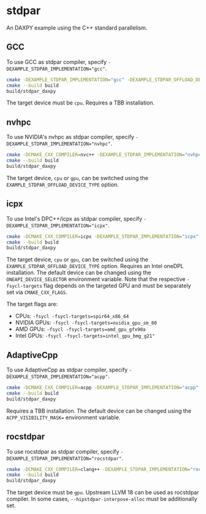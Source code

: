 # stdpar

An DAXPY example using the C++ standard parallelism.

## GCC

To use GCC as stdpar compiler, specify `-DEXAMPLE_STDPAR_IMPLEMENTATION="gcc"`.

```bash
cmake -DEXAMPLE_STDPAR_IMPLEMENTATION="gcc" -DEXAMPLE_STDPAR_OFFLOAD_DEVICE_TYPE="cpu" -B build .
cmake --build build
build/stdpar_daxpy
```

The target device must be `cpu`.
Requires a TBB installation.

## nvhpc

To use NVIDIA's nvhpc as stdpar compiler, specify `-DEXAMPLE_STDPAR_IMPLEMENTATION="nvhpc"`.

```bash
cmake -DCMAKE_CXX_COMPILER=nvc++ -DEXAMPLE_STDPAR_IMPLEMENTATION="nvhpc" -DEXAMPLE_STDPAR_OFFLOAD_DEVICE_TYPE="gpu" -B build .
cmake --build build
build/stdpar_daxpy
```

The target device, `cpu` or `gpu`, can be switched using the `EXAMPLE_STDPAR_OFFLOAD_DEVICE_TYPE` option.

## icpx

To use Intel's DPC++/icpx as stdpar compiler, specify `-DEXAMPLE_STDPAR_IMPLEMENTATION="icpx"`.

```bash
cmake -DCMAKE_CXX_COMPILER=icpx -DEXAMPLE_STDPAR_IMPLEMENTATION="icpx" -DEXAMPLE_STDPAR_OFFLOAD_DEVICE_TYPE="gpu" -B build .
cmake --build build
build/stdpar_daxpy
```

The target device, `cpu` or `gpu`, can be switched using the `EXAMPLE_STDPAR_OFFLOAD_DEVICE_TYPE` option.
Requires an Intel oneDPL installation.
The default device can be changed using the `ONEAPI_DEVICE_SELECTOR` environment variable.
Note that the respective `-fsycl-targets` flag depends on the targeted GPU and must be separately set via
`CMAKE_CXX_FLAGS`.

The target flags are:

- CPUs: `-fsycl -fsycl-targets=spir64_x86_64`
- NVIDIA GPUs: `-fsycl -fsycl-targets=nvidia_gpu_sm_80`
- AMD GPUs: `-fsycl -fsycl-targets=amd_gpu_gfx90a`
- Intel GPUs: `-fsycl -fsycl-targets=intel_gpu_bmg_g21"`

## AdaptiveCpp

To use AdaptiveCpp as stdpar compiler, specify `-DEXAMPLE_STDPAR_IMPLEMENTATION="acpp"`.

```bash
cmake -DCMAKE_CXX_COMPILER=acpp -DEXAMPLE_STDPAR_IMPLEMENTATION="acpp" -DEXAMPLE_STDPAR_OFFLOAD_DEVICE_TYPE="gpu" -B build .
cmake --build build
build/stdpar_daxpy
```

Requires a TBB installation.
The default device can be changed using the `ACPP_VISIBILITY_MASK=` environment variable.

## rocstdpar

To use rocstdpar as stdpar compiler, specify `-DEXAMPLE_STDPAR_IMPLEMENTATION="rocstdpar"`.

```bash
cmake -DCMAKE_CXX_COMPILER=clang++ -DEXAMPLE_STDPAR_IMPLEMENTATION="rocstdpar" -DEXAMPLE_STDPAR_OFFLOAD_DEVICE_TYPE="gpu" -B build .
cmake --build build
build/stdpar_daxpy
```

The target device must be `gpu`.
Upstream LLVM 18 can be used as rocstdpar compiler. 
In some cases, `--hipstdpar-interpose-alloc` must be additionally set. 